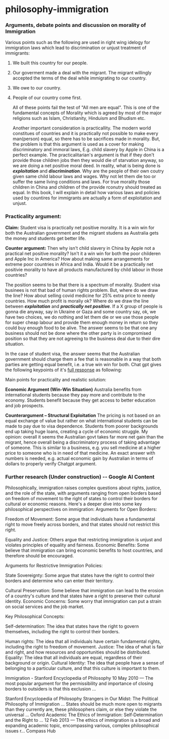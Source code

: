 # philosophy-immigration

### Arguments, debate points and discussion on morality of Immigration

Various points such as the following are used in right wing idelogy for immigration laws which lead to discrimination or unjust treatment of immigrants:  

1. We built this country for our people.
2. Our goverment made a deal with the migrant. The migrant willingly accepted the terms of the deal while immigrating to our country.
3. We owe to our country.
4. People of our country come first.

   All of these points fail the test of "All men are equal". This is one of the fundamental concepts of Morality which is agreed by most of the major religions such as Islam, Christianity, Hinduism and Bhudism etc.

   Another important consideration is practicallity. The modern world constitues of countries and it is practically not possible to make every man(person) equal, so there has to be sacrifices made in morality. But, the problem is that this argument is used as a cover for making discriminatory and immoral laws, E.g. child slavery by Apple in China is a perfect example. The practicalitarian's argument is that if they don't provide those children jobs then they would die of starvation anyway, so we are doing a net positive moral deed. In reality, what is being done is ***exploitation*** and ***discrimination***. Why are the people of their own coutry given same child labour laws and wages. Why not let them die too or suffer the same living conditions and laws. For true morality those children in China and children of the provide rconutry should treated as equal. In this book, I will explain in detail how various laws and policies used by countires for immigrants are actually a form of exploitation and unjust.

### Practicality argument:  

**Claim:** Student visa is practically net positive morality. It is a win win for both the Australian government and the migrant studens as Australia gets the money and students get better life.  

**Counter argument:** Then why isn't child slavery in China by Apple not a practical net positive morality? Isn't it a win win for both the poor childeren and Apple Inc in America? How about making same arrangements for extreme poor countries in Africa and India. Would it be a practically net positivie morality to have all products manufactured by child labour in those countries? 

The position seems to be that there is a spectrum of morality. Student visa businees is not that bad of human rights problem. But, where do we draw the line? How about selling covid medicine for 25% extra price to needy countries. How much profit is moraliy ok? Where do we draw the line between ***exploitation*** and ***practically net positive***. If a X group of people is gonna die anyway, say in Ukraine or Gaza and some country say, ok, we have two choices, we do nothing and let them die or we use those people for super cheap labour and provide them enough money in return so they could buy enough food to be alive. The answer seems to be that one any business should not be done where the other party is in compromised position so that they are not agreeing to the business deal due to their dire situation. 

In the case of student visa, the answer seems that the Australian government should charge them a fee that is reasonable in a way that both parties are getting equal benefit, i.e. a true win win for both. Chat gpt gives the following keypoints of it's [full response](https://chatgpt.com/share/67d4f345-e7d4-800f-a94d-0ae3c36be11f) as following:


Main points for practicality and realistic solution: 

**Economic Argument (Win-Win Situation)**
    Australia benefits from international students because they pay more and contribute to the economy.
    Students benefit because they get access to better education and job prospects.

**Counterargument – Structural Exploitation**
    The pricing is not based on an equal exchange of value but rather on what international students can be made to pay due to visa dependence.
    Students from poorer backgrounds end up taking huge loans, creating a cycle of economic struggle.
My opinion: overall it seems the Australian govt takes far more net gain than the migrant, hence overall being a discriminatory process of taking advantage of someone. This is similar to a business, e.g. you sell medicine at a higher price to someone who is in need of that medicine. An exact answer with numbers is needed, e.g. actual economic gain by Australian in terms of dollars to properly verify Chatgpt argument.

### Further research (Under construction) -- Google AI Content

Philosophically, immigration raises complex questions about rights, justice, and the role of the state, with arguments ranging from open borders based on freedom of movement to the right of states to control their borders for cultural or economic reasons. 
Here's a deeper dive into some key philosophical perspectives on immigration:
Arguments for Open Borders:

 Freedom of Movement:
 Some argue that individuals have a fundamental right to move freely across borders, and that states should not restrict this right. 

Equality and Justice:
Others argue that restricting immigration is unjust and violates principles of equality and fairness. 
Economic Benefits:
Some believe that immigration can bring economic benefits to host countries, and therefore should be encouraged. 

Arguments for Restrictive Immigration Policies:

 State Sovereignty:
 Some argue that states have the right to control their borders and determine who can enter their territory. 

Cultural Preservation:
Some believe that immigration can lead to the erosion of a country's culture and that states have a right to preserve their cultural identity. 
Economic Concerns:
Some worry that immigration can put a strain on social services and the job market. 

Key Philosophical Concepts:

 Self-determination:
 The idea that states have the right to govern themselves, including the right to control their borders. 

Human rights:
The idea that all individuals have certain fundamental rights, including the right to freedom of movement. 
Justice:
The idea of what is fair and right, and how resources and opportunities should be distributed. 
Equality:
The idea that all individuals are equal, regardless of their background or origin. 
Cultural Identity:
The idea that people have a sense of belonging to a particular culture, and that this culture is important to them. 

 Immigration - Stanford Encyclopedia of Philosophy
 10 May 2010 — The most popular argument for the permissibility and importance of closing borders to outsiders is that this exclusion ...

Stanford Encyclopedia of Philosophy
Strangers in Our Midst: The Political Philosophy of Immigration ...
States should be much more open to migrants than they currently are, these philosophers claim, or else they violate the universal ...
Oxford Academic
The Ethics of Immigration: Self‐Determination and the Right to ...
12 Feb 2013 — The ethics of immigration is a broad and expanding academic topic, encompassing various, complex philosophical issues r...
Compass Hub



